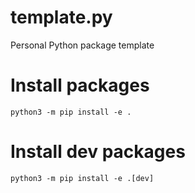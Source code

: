 # template.py
Personal Python package template

# Install packages
```
python3 -m pip install -e .
```

# Install dev packages
```
python3 -m pip install -e .[dev]
```
